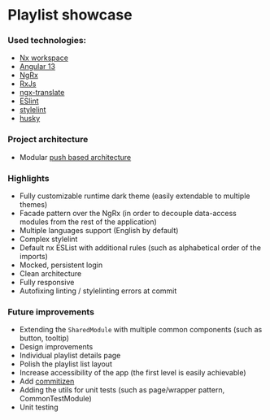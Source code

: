 # Playlist showcase

### Used technologies:
- [Nx workspace](https://nx.dev/)
- [Angular 13](https://angular.io/)
- [NgRx](https://ngrx.io/)
- [RxJs](https://rxjs.dev/)
- [ngx-translate](https://github.com/ngx-translate/core)
- [ESlint](https://eslint.org/)
- [stylelint](https://stylelint.io/)
- [husky](https://www.npmjs.com/package/husky)

### Project architecture
- Modular [push based architecture](https://thomasburlesonia.medium.com/push-based-architectures-with-rxjs-81b327d7c32d)

### Highlights
- Fully customizable runtime dark theme (easily extendable to multiple themes)
- Facade pattern over the NgRx (in order to decouple data-access modules from the rest of the application)
- Multiple languages support (English by default)
- Complex stylelint
- Default nx ESList with additional rules (such as alphabetical order of the imports)
- Mocked, persistent login
- Clean architecture
- Fully responsive
- Autofixing linting / stylelinting errors at commit

### Future improvements
- Extending the `SharedModule` with multiple common components (such as button, tooltip)
- Design improvements 
- Individual playlist details page
- Polish the playlist list layout
- Increase accessibility of the app (the first level is easily achievable)
- Add [commitizen](https://github.com/commitizen/cz-cli)
- Adding the utils for unit tests (such as page/wrapper pattern, CommonTestModule)
- Unit testing
